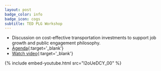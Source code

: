 ```yaml
---
layout: post
badge_color: info
badge_icon: cogs
subtitle: TED PLG Workshop
---
```


* Discussion on cost-effective transportation investments to support job growth and public engagement philosophy.
* [Agenda](http://www.hillsboroughcounty.org/DocumentCenter/View/16807){:target='_blank'}
* [Watch video](http://65.49.32.144/Hillsborough/31b31d5b-6295-46e2-b46c-0bc1946edb54/Trans_Econ_Dev_WS_08_14_2013/presentation_file/mgpresenter.html?Stream=low){:target='_blank'}

{% include embed-youtube.html src="I2oUeDCY_00" %}
